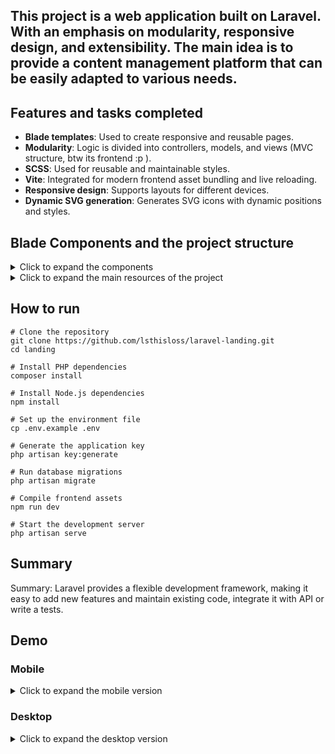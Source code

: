 ## This project is a web application built on Laravel. With an emphasis on modularity, responsive design, and extensibility. The main idea is to provide a content management platform that can be easily adapted to various needs. 

## Features and tasks completed
- **Blade templates**: Used to create responsive and reusable pages.
- **Modularity**: Logic is divided into controllers, models, and views (MVC structure, btw its frontend :p ).
- **SCSS**: Used for reusable and maintainable styles.
- **Vite**: Integrated for modern frontend asset bundling and live reloading.
- **Responsive design**: Supports layouts for different devices.
- **Dynamic SVG generation**: Generates SVG icons with dynamic positions and styles.



## Blade Components and the project structure
<details>
<summary>Click to expand the components</summary>    
1. **`partials/svg-container.blade.php`**:
   - Dynamically generates SVG icons with random positions and sizes.
   - Used as a background or decorative element in various sections.

2. **`partials/header-gradient.blade.php`**:
   - Contains a gradient background and includes the `svg-container` component.
   - Supports dynamic content injection via `@yield('header-content')`.

3. **`components/card.blade.php`**:
   - Displays individual cards with an image, title, description, and social links.
   - Used in a cycle like a factory of cards.

4. **`pages/editorial-principles.blade.php`**:
   - A page template that includes the `svg-container` as a background.
   - Contains a structured layout.
</details>
<details>
<summary>Click to expand the main resources of the project</summary>    

```plaintext
├── resources/                  # Application resources
│   ├── views/                  # Blade templates
│   │   ├── layouts/            # Main layouts (app.blade.php)
│   │   ├── partials/           # Reusable partials (header, footer, svg-container)
│   │   ├── components/         # Blade components (cards, buttons)
│   │   └── pages/              # Page-specific templates (editorial-principles.blade.php)
│   ├── scss/                   # SCSS styles
│   │   ├── base/               # Base styles (variables, mixins)
│   │   ├── components/         # Component-specific styles (buttons, cards)
│   │   └── pages/              # Page-specific styles
│   ├── js/                     # JavaScript files
│   └── lang/                   # Localization files - not implemented
├── routes/                     # Application routes
│   ├── web.php                 # Web routes - only one route (editorial-principles)
│   └── api.php                 # API routes
└──  
```
</details>


## How to run   
```plaintext
# Clone the repository
git clone https://github.com/lsthisloss/laravel-landing.git
cd landing

# Install PHP dependencies
composer install

# Install Node.js dependencies
npm install

# Set up the environment file
cp .env.example .env

# Generate the application key
php artisan key:generate

# Run database migrations
php artisan migrate

# Compile frontend assets
npm run dev

# Start the development server
php artisan serve
```

## Summary
Summary: Laravel provides a flexible development framework, making it easy to add new features and maintain existing code, integrate it with API or write a tests.

## Demo
### Mobile
<details>
<summary>Click to expand the mobile version</summary>    
![Screenshot 2025-04-22 034352](https://github.com/user-attachments/assets/b3cf0cc9-ac4d-4280-897f-887cd4f169cc)            
![image](https://github.com/user-attachments/assets/23740e69-67a4-440b-8b54-d5adff6e87d8)
</details>

### Desktop
<details>
<summary>Click to expand the desktop version</summary>    
![Screenshot 2025-04-22 034024](https://github.com/user-attachments/assets/3ccf7869-3669-4347-90ad-1207560863ec)        
![image](https://github.com/user-attachments/assets/435272c2-47b6-4f8f-be0d-94f1a6d4214d)
</details>


